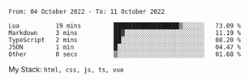 <!--START_SECTION:waka-->

```text
From: 04 October 2022 - To: 11 October 2022

Lua          19 mins         ██████████████████▒░░░░░░   73.09 %
Markdown     3 mins          ██▓░░░░░░░░░░░░░░░░░░░░░░   11.19 %
TypeScript   2 mins          ██░░░░░░░░░░░░░░░░░░░░░░░   08.20 %
JSON         1 min           █░░░░░░░░░░░░░░░░░░░░░░░░   04.47 %
Other        0 secs          ▒░░░░░░░░░░░░░░░░░░░░░░░░   01.68 %
```

<!--END_SECTION:waka-->
My Stack: `html, css, js, ts, vue`
